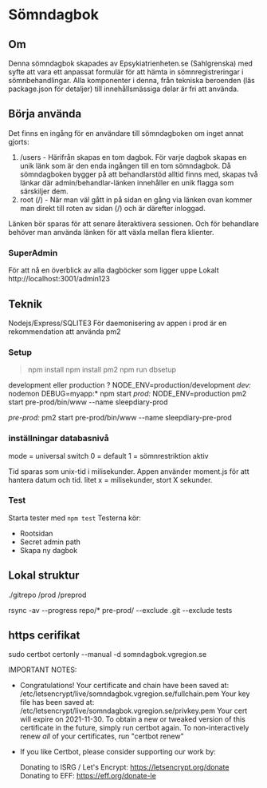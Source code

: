 # Sömndagbok

## Om 
Denna sömndagbok skapades av Epsykiatrienheten.se (Sahlgrenska) med syfte att vara ett anpassat formulär för att hämta in sömnregistreringar i sömnbehandlingar.
Alla komponenter i denna, från tekniska beroenden (läs package.json för detaljer) till innehållsmässiga delar är fri att använda. 

## Börja använda
Det finns en ingång för en användare till sömndagboken om inget annat gjorts:
1. /users - Härifrån skapas en tom dagbok. För varje dagbok skapas en unik länk som är den enda ingången till en tom sömndagbok. Då sömndagboken bygger på att behandlarstöd alltid finns med, skapas två länkar där admin/behandlar-länken innehåller en unik flagga som särskiljer dem.
2. root (/) - När man väl gått in på sidan en gång via länken ovan kommer man direkt till roten av sidan (/) och är därefter inloggad. 

Länken bör sparas för att senare återaktivera sessionen. Och för behandlare behöver man använda länken för att växla mellan flera klienter.

### SuperAdmin
För att nå en överblick av alla dagböcker som ligger uppe
Lokalt
http://localhost:3001/admin123

## Teknik
Nodejs/Express/SQLITE3
För daemonisering av appen i prod är en rekommendation att använda pm2 

### Setup
> npm install
> npm install pm2 
> npm run dbsetup

development eller production ? NODE_ENV=production/development
*dev:*
nodemon DEBUG=myapp:* npm start
*prod:*
NODE_ENV=production pm2 start pre-prod/bin/www --name sleepdiary-prod

*pre-prod:*
pm2 start pre-prod/bin/www --name sleepdiary-pre-prod


### inställningar databasnivå
mode = universal switch
0 = default
1 = sömnrestriktion aktiv

Tid sparas som unix-tid i milisekunder. Appen använder moment.js för att hantera datum och tid. 
litet x = milisekunder, stort X sekunder. 

### Test
Starta tester med ``npm test``
Testerna kör:
- Rootsidan
- Secret admin path
- Skapa ny dagbok

## Lokal struktur
./gitrepo
  /prod
  /preprod

rsync -av --progress repo/* pre-prod/ --exclude .git --exclude tests

## https cerifikat
sudo certbot certonly --manual -d somndagbok.vgregion.se

IMPORTANT NOTES:
 - Congratulations! Your certificate and chain have been saved at:
   /etc/letsencrypt/live/somndagbok.vgregion.se/fullchain.pem
   Your key file has been saved at:
   /etc/letsencrypt/live/somndagbok.vgregion.se/privkey.pem
   Your cert will expire on 2021-11-30. To obtain a new or tweaked
   version of this certificate in the future, simply run certbot
   again. To non-interactively renew *all* of your certificates, run
   "certbot renew"
 - If you like Certbot, please consider supporting our work by:

   Donating to ISRG / Let's Encrypt:   https://letsencrypt.org/donate
   Donating to EFF:                    https://eff.org/donate-le